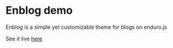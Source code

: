 # Enblog demo
Enblog is a simple yet customizable theme for blogs on enduro.js

See it live [here](https://cosmomyzrailgorynych.github.io/enblog_demo/)
